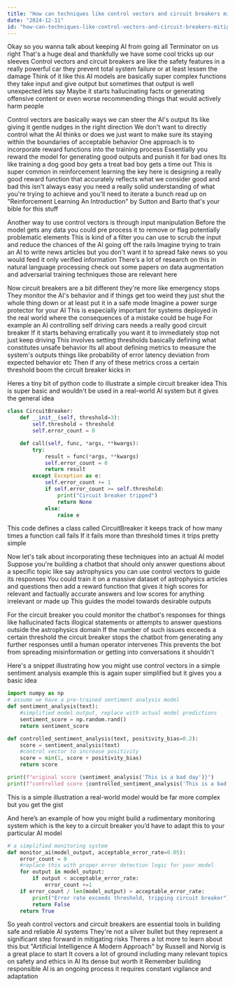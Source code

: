 ```yaml
---
title: "How can techniques like control vectors and circuit breakers mitigate harmful outputs in AI models?"
date: "2024-12-11"
id: "how-can-techniques-like-control-vectors-and-circuit-breakers-mitigate-harmful-outputs-in-ai-models"
---
```


Okay so you wanna talk about keeping AI from going all Terminator on us right  That's a huge deal  and thankfully we have some cool tricks up our sleeves  Control vectors and circuit breakers are like the safety features in a really powerful car they prevent total system failure or at least lessen the damage  Think of it like this AI models are basically super complex functions they take input and give output  but sometimes that output is  well  unexpected lets say  Maybe it starts hallucinating facts or generating offensive content or even worse recommending things that would actively harm people


Control vectors are basically ways we can steer the AI's output  Its like giving it gentle nudges in the right direction  We don't want to directly control what the AI thinks or does we just want to make sure its staying within the boundaries of acceptable behavior  One approach is to incorporate reward functions into the training process  Essentially you reward the model for generating good outputs and punish it for bad ones  Its like training a dog  good boy gets a treat bad boy gets a time out  This is super common in reinforcement learning  the key here is designing a really good reward function that accurately reflects what we consider good and bad  this isn't always easy  you need a really solid understanding of what you're trying to achieve and you'll need to iterate a bunch  read up on  "Reinforcement Learning An Introduction" by Sutton and Barto  that's your bible for this stuff


Another way to use control vectors is through input manipulation  Before the model gets any data you could pre process it to remove or flag potentially problematic elements   This is kind of a filter you can use to scrub the input and reduce the chances of the AI going off the rails  Imagine trying to train an AI to write news articles but you don't want it to spread fake news so you would feed it only verified information  There’s a lot of research on this in natural language processing  check out some papers on data augmentation and adversarial training techniques those are relevant here


Now circuit breakers are a bit different they're more like emergency stops  They monitor the AI's behavior and if things get too weird they just shut the whole thing down  or at least put it in a safe mode  Imagine a power surge protector for your AI  This is especially important for systems deployed in the real world where the consequences of a mistake could be huge  For example an AI controlling self driving cars needs a really good circuit breaker  If it starts behaving erratically you want it to immediately stop not just keep driving  This involves setting thresholds  basically defining what constitutes unsafe behavior  Its all about defining metrics to measure the system's outputs  things like  probability of error latency deviation from expected behavior etc  Then if any of these metrics cross a certain threshold boom the circuit breaker kicks in


Heres a tiny bit of python code to illustrate a simple circuit breaker idea  This is super basic and wouldn't be used in a real-world AI system but it gives the general idea


```python
class CircuitBreaker:
    def __init__(self, threshold=3):
        self.threshold = threshold
        self.error_count = 0

    def call(self, func, *args, **kwargs):
        try:
            result = func(*args, **kwargs)
            self.error_count = 0
            return result
        except Exception as e:
            self.error_count += 1
            if self.error_count >= self.threshold:
                print("Circuit breaker tripped")
                return None
            else:
                raise e
```



This code defines a class called  CircuitBreaker  it keeps track of how many times a function call fails  If it fails more than  threshold  times it trips  pretty simple


Now let's talk about incorporating these techniques into an actual AI model  Suppose you're building a chatbot that should only answer questions about a specific topic like say astrophysics  you can use control vectors to guide its responses  You could train it on a massive dataset of astrophysics articles and questions then add a reward function that gives it high scores for relevant and factually accurate answers and low scores for anything irrelevant or made up  This guides the model towards desirable outputs


For the circuit breaker you could monitor the chatbot's responses for things like hallucinated facts illogical statements or attempts to answer questions outside the astrophysics domain  If the number of such issues exceeds a certain threshold the circuit breaker stops the chatbot from generating any further responses until a human operator intervenes  This prevents the bot from spreading misinformation or getting into conversations it shouldn't


Here's a snippet illustrating how you might use control vectors in a simple sentiment analysis example  this is again super simplified but it gives you a basic idea


```python
import numpy as np
# assume we have a pre-trained sentiment analysis model
def sentiment_analysis(text):
    #simplified model output, replace with actual model predictions
    sentiment_score = np.random.rand()
    return sentiment_score

def controlled_sentiment_analysis(text, positivity_bias=0.2):
    score = sentiment_analysis(text)
    #control vector to increase positivity
    score = min(1, score + positivity_bias)
    return score

print(f"original score {sentiment_analysis('This is a bad day')}")
print(f"controlled score {controlled_sentiment_analysis('This is a bad day')}")

```

This is a simple illustration  a real-world model would be far more complex but you get the gist


And here’s an example of how you might build a rudimentary monitoring system which is the key to a circuit breaker you’d have to adapt this to your particular AI model



```python
# a simplified monitoring system
def monitor_ai(model_output, acceptable_error_rate=0.05):
    error_count = 0
    #replace this with proper error detection logic for your model
    for output in model_output:
        if output < acceptable_error_rate:  
            error_count +=1
    if error_count / len(model_output) > acceptable_error_rate:
        print("Error rate exceeds threshold, tripping circuit breaker")
        return False
    return True
```

So yeah  control vectors and circuit breakers are essential tools in building safe and reliable AI systems  They're not a silver bullet  but they represent a significant step forward in mitigating risks  Theres a lot more to learn about this   but  "Artificial Intelligence A Modern Approach" by Russell and Norvig is a great place to start  It covers a lot of ground including many relevant topics on safety and ethics in AI  Its dense but worth it  Remember  building responsible AI is an ongoing process  it requires constant vigilance and adaptation
